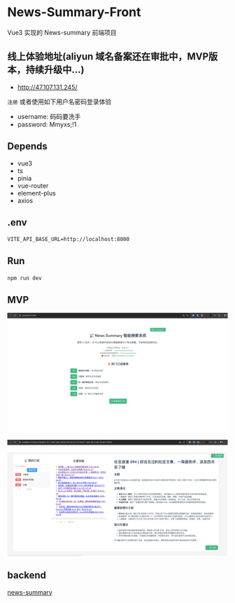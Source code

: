 # News-Summary-Front

Vue3 实现的 News-summary 前端项目

## 线上体验地址(aliyun 域名备案还在审批中，MVP版本，持续升级中...)

- <http://47.107.131.245/>

`注册` 或者使用如下用户名密码登录体验

- username: 码码要洗手
- password: Mmyxs;!1

## Depends

- vue3
- ts
- pinia
- vue-router
- element-plus
- axios

## .env

```.env
VITE_API_BASE_URL=http://localhost:8000
```

## Run

`npm run dev`

## MVP

![News-Summary-Front-MVP-Home](./public/home.png)

![News-Summary-Front-MVP-RSS](./public/rss.png)

## backend

[news-summary](https://github.com/wsgggws/news-summary)
